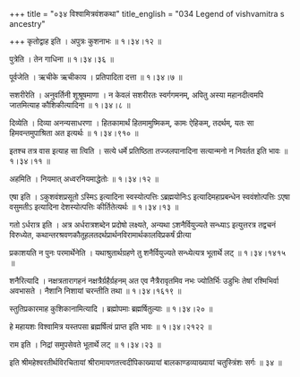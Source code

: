 +++
title = "०३४ विश्वामित्रवंशकथा"
title_english = "034 Legend of vishvamitra s ancestry"

+++
कृतोद्वाह इति । अपुत्रः कुशनाभः  ॥  १।३४।१२ ॥   

  

पुत्रेति । तेन गाधिना  ॥  १।३४।३६ ॥   

  

पूर्वजेति । ऋचीके ऋचीकाय । प्रतिपादिता दत्ता  ॥  १।३४।७ ॥   

  

सशरीरेति । अनुवर्तिनी शूश्रूषमाणा । न केवलं सशरीरतः स्वर्गगमनम्, अपितु अस्या महानदीत्वमपि जातमित्याह कौशिकीत्यादिना  ॥  १।३४।८ ॥   

  

दिव्येति । दिव्या अनन्यसाधरणा । हितकामार्थं हितमामुष्मिकम्, कामः ऐहिकम्, तदर्थम्, यतः सा हिमवन्तमुपाश्रिता अत इत्यर्थः  ॥  १।३४।९१० ॥   

  

इतश्च तत्र वास इत्याह सा त्विति । सत्ये धर्मे प्रतिष्ठिता तज्जलपानादिना सत्यान्मनो न निवर्तत इति भावः  ॥  १।३४।११ ॥   

  

अहमिति । नियमात् अध्वरनियमाद्धेतोः  ॥  १।३४।१२ ॥   

  

एषा इति । ऽकुशवंशप्रसूतो ऽस्मिऽ इत्यादिना स्वस्योत्पत्तिः ऽब्रह्मयोनिःऽ इत्यादिमहाप्रबन्धेन स्ववंशोत्पत्तिः ऽएषा वसुमतीऽ इत्यादिना देशस्योत्पत्तिः कीर्तितेत्यर्थः  ॥  १।३४।१३ ॥   

  

गतो ऽर्धरात्र इति । अत्र अर्धरात्रशब्देन प्रदोषो लक्ष्यते, अन्यथा ऽशनैर्वियुज्यते सन्ध्याऽ इत्युत्तरत्र तद्वचनं विरुध्येत, कथान्तरश्रवणकौतूहलतदर्थप्रार्थनविरामार्थकालविप्रकर्षं प्रीत्या  

प्रकाशयति न पुनः परमार्थेनेति । यथाश्रुतार्थग्रहणे तु शनैर्वियुज्यते सन्ध्येत्यत्र भूतार्थे लट्  ॥  १।३४।१४१५ ॥   

  

शनैरित्यादि । नक्षत्रतारागहनं नक्षत्रैर्ग्रहैर्ग्रहनम् अत एव नैत्रैरावृतमिव नभः ज्योतिर्भिः उडुभिः तेषां रश्मिभिर्वा अवभासते । नैशानि निशायां चरन्तीति तथा  ॥  १।३४।१६१९ ॥   

  

स्तुतिप्रकारमाह कुशिकानामित्यादि । ब्रह्मोपमाः ब्रह्मर्षितुल्याः  ॥  १।३४।२० ॥   

  

हे महायशः विश्वामित्र यस्तपसा ब्रह्मर्षित्वं प्राप्त इति भावः  ॥  १।३४।२१२२ ॥   

  

राम इति । निद्रां समुपसेवते भूतार्थे लट्  ॥  १।३४।२३ ॥   

  

इति श्रीमहेश्वरतीर्थविरचितायां श्रीरामायणतत्त्वदीपिकाख्यायां बालकाण्डव्याख्यायां चतुस्त्रिंशः सर्गः  ॥  ३४  ॥   

  

  

